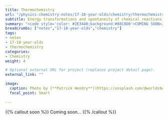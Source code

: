 ```yaml
---
title: Thermochemistry
url: "/physics-chemistry-notes/17-18-year-olds/chemistry/thermochemistry"
subtitle: Energy transformations and spontaneity of chemical reactions
summary: "<code style='color: #2E3440;background:#88C0D0'>COMING SOON</code> <br> Energy transformations and spontaneity of chemical reactions."
breadcrumbs: ["notes","17-18-year-olds","chemistry"]
tags:
- notes
- 17-18-year-olds
- thermochemistry
categories:
- Chemistry
weight: 4

# Optional external URL for project (replaces project detail page).
external_link: ""

image:
  caption: Photo by [**Patrick Hendry**](https://unsplash.com/@worldsbetweenlines) on [Unsplash](https://unsplash.com/photos/-AbeoL252z0)
  focal_point: Smart
  
---
```


{{% callout soon %}}
Coming soon...
{{% /callout %}}